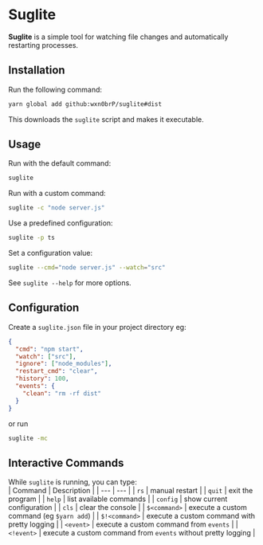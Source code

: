 # Suglite  

**Suglite** is a simple tool for watching file changes and automatically restarting processes.  

## Installation  

Run the following command:  

```sh
yarn global add github:wxn0brP/suglite#dist
```

This downloads the `suglite` script and makes it executable.  

## Usage  

Run with the default command:  
```sh
suglite
```

Run with a custom command:  
```sh
suglite -c "node server.js"
```

Use a predefined configuration:  
```sh
suglite -p ts
```

Set a configuration value:  
```sh
suglite --cmd="node server.js" --watch="src"
```

See `suglite --help` for more options.

## Configuration  

Create a `suglite.json` file in your project directory eg:  
```json
{
  "cmd": "npm start",
  "watch": ["src"],
  "ignore": ["node_modules"],
  "restart_cmd": "clear",
  "history": 100,
  "events": {
    "clean": "rm -rf dist"
  }
}
```
or run
```sh
suglite -mc
```

## Interactive Commands  

While `suglite` is running, you can type:  
| Command | Description |
| --- | --- |
| `rs` | manual restart |
| `quit` | exit the program |
| `help` | list available commands |
| `config` | show current configuration |
| `cls` | clear the console |
| `$<command>` | execute a custom command (eg `$yarn add`) |
| `$!<command>` | execute a custom command with pretty logging |
| `<event>` | execute a custom command from `events` |
| `<!event>` | execute a custom command from `events` without pretty logging |